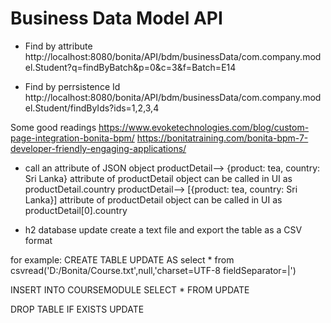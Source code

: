 # Business Data Model API

- Find by attribute
http://localhost:8080/bonita/API/bdm/businessData/com.company.model.Student?q=findByBatch&p=0&c=3&f=Batch=E14

- Find by perrsistence Id
http://localhost:8080/bonita/API/bdm/businessData/com.company.model.Student/findByIds?ids=1,2,3,4


Some good readings
https://www.evoketechnologies.com/blog/custom-page-integration-bonita-bpm/
https://bonitatraining.com/bonita-bpm-7-developer-friendly-engaging-applications/

- call an attribute of JSON object
productDetail--> {product: tea, country: Sri Lanka} attribute of productDetail object can be called in UI as productDetail.country
productDetail--> [{product: tea, country: Sri Lanka}] attribute of productDetail object can be called in UI as productDetail[0].country

- h2 database update
create a text file and export the table as a CSV format

for example:
CREATE TABLE UPDATE AS 
select * from csvread('D:/Bonita/Course.txt',null,'charset=UTF-8 fieldSeparator=|')

INSERT INTO COURSEMODULE
SELECT * FROM UPDATE 

DROP TABLE IF EXISTS UPDATE